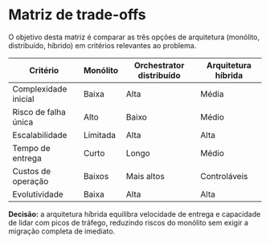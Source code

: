 # Matriz de trade-offs

O objetivo desta matriz é comparar as três opções de arquitetura (monólito, distribuído, híbrido) em critérios relevantes ao problema.

| Critério              | Monólito | Orchestrator distribuído | Arquitetura híbrida |
|-----------------------|----------|--------------------------|---------------------|
| Complexidade inicial  | Baixa    | Alta                     | Média               |
| Risco de falha única  | Alto     | Baixo                    | Médio               |
| Escalabilidade        | Limitada | Alta                     | Alta                |
| Tempo de entrega      | Curto    | Longo                    | Médio               |
| Custos de operação    | Baixos   | Mais altos               | Controláveis        |
| Evolutividade         | Baixa    | Alta                     | Alta                |

**Decisão:** a arquitetura híbrida equilibra velocidade de entrega e capacidade de lidar com picos de tráfego, reduzindo riscos do monólito sem exigir a migração completa de imediato.
